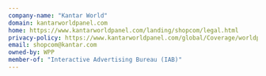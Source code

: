 ```yaml
---
company-name: "Kantar World"
domain: kantarworldpanel.com
home: https://www.kantarworldpanel.com/landing/shopcom/legal.html
privacy-policy: https://www.kantarworldpanel.com/global/Coverage/worldpanel/Global
email: shopcom@kantar.com
owned-by: WPP
member-of: "Interactive Advertising Bureau (IAB)"
---
```




